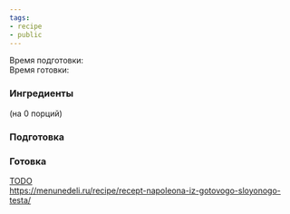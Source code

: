 ```yaml
---
tags:
- recipe
- public
---
```


Время подготовки:  
Время готовки:

### Ингредиенты

(на 0 порций)

### Подготовка

### Готовка

[TODO](TODO.md)  
https://menunedeli.ru/recipe/recept-napoleona-iz-gotovogo-sloyonogo-testa/
